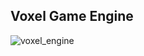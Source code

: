 ﻿## Voxel Game Engine

![voxel_engine](https://github.com/Radule614/voxel-engine/assets/78875131/88e9c2dd-b4b9-458e-8a01-ffeffdea70d5)

